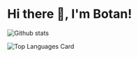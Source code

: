 <h1>Hi there 👋, I'm Botan!</h1>

![Github stats](https://github-readme-stats.vercel.app/api?username=Botan-Cosar&theme=codeSTACKr&show_icons=true&count_private=true)

![Top Languages Card](https://github-readme-stats.vercel.app/api/top-langs/?username=Botan-Cosar)





